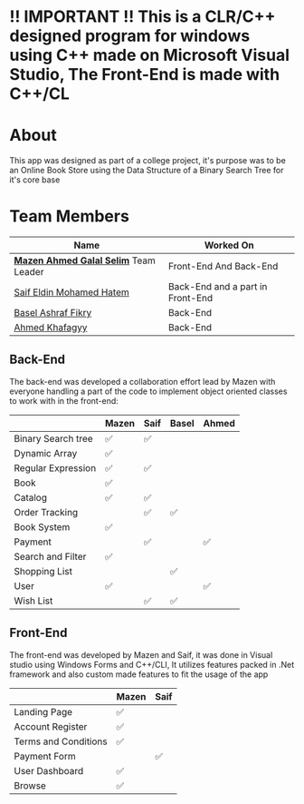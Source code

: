# **!! IMPORTANT !! This is a CLR/C++ designed program for windows using C++ made on Microsoft Visual Studio, The Front-End is made with C++/CL**

# About

This app was designed as part of a college project, it's purpose was to be an Online Book Store using the Data Structure of a Binary Search Tree for it's core base
# Team Members

| Name                                                               | Worked On                                 |
| ------------------------------------------------------------------ | ----------------------------------------- |
| [**Mazen Ahmed Galal Selim**](https://github.com/Mazen421) Team Leader | Front-End And Back-End |
| [Saif Eldin Mohamed Hatem](https://github.com/Trimbex)             | Back-End and a part in Front-End           |
| [Basel Ashraf Fikry](https://github.com/BaselAshraf81)             | Back-End           |
| [Ahmed Khafagyy](https://github.com/AhmedKhafagyy)                 | Back-End           |

## Back-End

The back-end was developed a collaboration effort lead by Mazen with everyone handling a part of the code to implement object oriented classes to work with in the front-end:

|                    | Mazen | Saif | Basel | Ahmed |
| ------------------ | ----- | ---- | ----- | ----- |
| Binary Search tree | ✅    | ✅   |       |       |
| Dynamic Array      | ✅    |      |       |       |
| Regular Expression | ✅    | ✅     |       |       |
| Book               | ✅    |      |       |       |
| Catalog            | ✅    | ✅   |       |       |
| Order Tracking     |       | ✅   | ✅    |       |
| Book System        | ✅    |      |       |       |
| Payment            |       | ✅   |       | ✅    |
| Search and Filter  | ✅    |      |       |       |
| Shopping List      |       |      | ✅    |       |
| User               | ✅    |      |       | ✅    |
| Wish List          |       | ✅   | ✅    |       |

## Front-End

The front-end was developed by Mazen and Saif, it was done in Visual studio using Windows Forms and C++/CLI, It utilizes features packed in .Net framework and also custom made features to fit the usage of the app

|                      | Mazen | Saif |
| -------------------- | ----- | ---- |
| Landing Page         | ✅    |      |
| Account Register     | ✅    |      |
| Terms and Conditions | ✅    |      |
| Payment Form         |       | ✅   | 
| User Dashboard       | ✅    |      |
| Browse               | ✅    |      |
